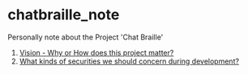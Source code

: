 # chatbraille_note

Personally note about the Project 'Chat Braille'

1. [Vision - Why or How does this project matter?](https://github.com/asamountain/chatbraille_note/blob/main/project_vision.md)
2. [What kinds of securities we should concern during development?](https://github.com/asamountain/chatbraille_note/blob/main/security_concern.md)
